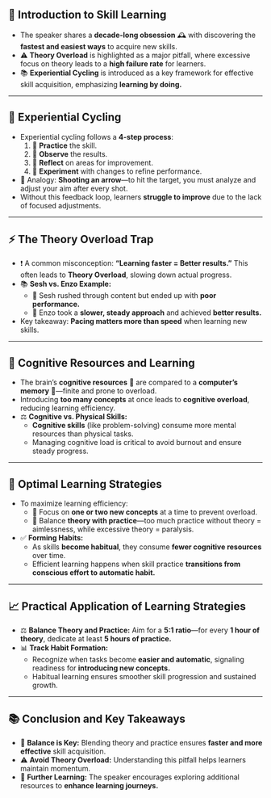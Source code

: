 ## 🎯 **Introduction to Skill Learning**  
- The speaker shares a **decade-long obsession** 🕰️ with discovering the **fastest and easiest ways** to acquire new skills.  
- ⚠️ **Theory Overload** is highlighted as a major pitfall, where excessive focus on theory leads to a **high failure rate** for learners.  
- 📚 **Experiential Cycling** is introduced as a key framework for effective skill acquisition, emphasizing **learning by doing.**

---

## 🔄 **Experiential Cycling**  
- Experiential cycling follows a **4-step process**:  
  1. 🎯 **Practice** the skill.  
  2. 👀 **Observe** the results.  
  3. 🤔 **Reflect** on areas for improvement.  
  4. 🧪 **Experiment** with changes to refine performance.  
- 🎯 Analogy: **Shooting an arrow**—to hit the target, you must analyze and adjust your aim after every shot.  
- Without this feedback loop, learners **struggle to improve** due to the lack of focused adjustments.  

---

## ⚡ **The Theory Overload Trap**  
- ❗ A common misconception: **“Learning faster = Better results.”** This often leads to **Theory Overload**, slowing down actual progress.  
- 📚 **Sesh vs. Enzo Example:**  
  - 🚀 Sesh rushed through content but ended up with **poor performance.**  
  - 🐢 Enzo took a **slower, steady approach** and achieved **better results.**  
- Key takeaway: **Pacing matters more than speed** when learning new skills.  

---

## 🧠 **Cognitive Resources and Learning**  
- The brain’s **cognitive resources** 🧠 are compared to a **computer’s memory** 💾—finite and prone to overload.  
- Introducing **too many concepts** at once leads to **cognitive overload**, reducing learning efficiency.  
- ⚖️ **Cognitive vs. Physical Skills:**  
  - **Cognitive skills** (like problem-solving) consume more mental resources than physical tasks.  
  - Managing cognitive load is critical to avoid burnout and ensure steady progress.

---

## 🚀 **Optimal Learning Strategies**  
- To maximize learning efficiency:  
  - 🎯 Focus on **one or two new concepts** at a time to prevent overload.  
  - 🧩 Balance **theory with practice**—too much practice without theory = aimlessness, while excessive theory = paralysis.  
- ✅ **Forming Habits:**  
  - As skills **become habitual**, they consume **fewer cognitive resources** over time.  
  - Efficient learning happens when skill practice **transitions from conscious effort to automatic habit.**  

---

## 📈 **Practical Application of Learning Strategies**  
- ⚖️ **Balance Theory and Practice:** Aim for a **5:1 ratio**—for every **1 hour of theory**, dedicate at least **5 hours of practice.**  
- 📊 **Track Habit Formation:**  
  - Recognize when tasks become **easier and automatic**, signaling readiness for **introducing new concepts.**  
  - Habitual learning ensures smoother skill progression and sustained growth.  

---

## 📚 **Conclusion and Key Takeaways**  
- 🎯 **Balance is Key:** Blending theory and practice ensures **faster and more effective** skill acquisition.  
- ⚠️ **Avoid Theory Overload:** Understanding this pitfall helps learners maintain momentum.  
- 🔗 **Further Learning:** The speaker encourages exploring additional resources to **enhance learning journeys.**
